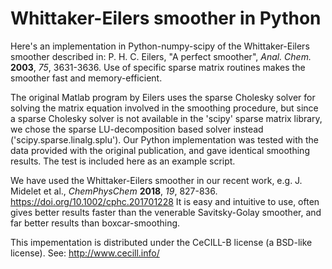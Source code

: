 # Whittaker-Eilers smoother in Python

Here's an implementation in Python-numpy-scipy of the Whittaker-Eilers smoother described in:
P. H. C. Eilers, "A perfect smoother", *Anal. Chem.* **2003**, *75*, 3631-3636. Use of 
specific sparse matrix routines makes the smoother fast and memory-efficient.

The original Matlab program by Eilers uses the sparse Cholesky solver for solving
the matrix equation involved in the smoothing procedure, but since a sparse Cholesky solver
is not available in the 'scipy' sparse matrix library, we chose the sparse LU-decomposition
based solver instead ('scipy.sparse.linalg.splu'). Our Python implementation was tested with
the data provided with the original publication, and gave identical smoothing results. The test
is included here as an example script.

We have used the Whittaker-Eilers smoother in our recent work, e.g. J. Midelet et al.,
*ChemPhysChem* **2018**, *19*, 827-836. https://doi.org/10.1002/cphc.201701228
It is easy and intuitive to use, often gives better results faster than the venerable Savitsky-Golay smoother, 
and far better results than boxcar-smoothing.

This impementation is distributed under the CeCILL-B license (a BSD-like license). See: http://www.cecill.info/
